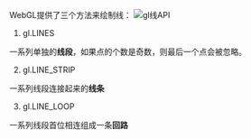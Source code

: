 WebGL提供了三个方法来绘制线：
![gl线API](./images/gl%E7%BA%BF.png)

1. gl.LINES

  一系列单独的**线段**，如果点的个数是奇数，则最后一个点会被忽略。

2. gl.LINE_STRIP

  一系列线段连接起来的**线条**

3. gl.LINE_LOOP

  一系列线段首位相连组成一条**回路**



